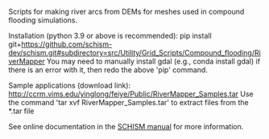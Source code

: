 Scripts for making river arcs from DEMs for meshes used in compound flooding simulations. 

Installation (python 3.9 or above is recommended):
pip install git+https://github.com/schism-dev/schism.git#subdirectory=src/Utility/Grid_Scripts/Compound_flooding/RiverMapper
You may need to manually install gdal (e.g., conda install gdal) if there is an error with it, then redo the above 'pip' command.

Sample applications (download link):
http://ccrm.vims.edu/yinglong/feiye/Public/RiverMapper_Samples.tar
Use the command 'tar xvf RiverMapper_Samples.tar' to extract files from the \*.tar file

See online documentation in the [SCHISM manual](https://schism-dev.github.io/schism/master/mesh-generation/meshing-for-compound-floods/overview.html) for more information.
